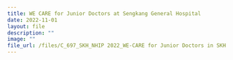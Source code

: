 ```yaml
---
title: WE CARE for Junior Doctors at Sengkang General Hospital
date: 2022-11-01
layout: file
description: ""
image: ""
file_url: /files/C_697_SKH_NHIP 2022_WE-CARE for Junior Doctors in SKH.pdf
---
```

